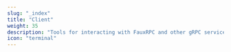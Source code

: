 ```yaml
---
slug: "_index"
title: "Client"
weight: 35
description: "Tools for interacting with FauxRPC and other gRPC services."
icon: "terminal"
---
```

